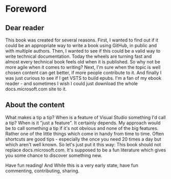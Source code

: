 # Foreword
## Dear reader
This book was created for several reasons.
First, I wanted to find out if it could be an appropriate way to write a book using GitHub, in public and with multiple authors.
Then, I wanted to see if this could be a valid way to write technical documentation. Today the wheels are turning fast and almost every technical book feels old when it is published. So why not be more agile when it comes to writing?
Next, I'm sure when the topic is well chosen content can get better, if more people contribute to it. 
And finally I was just curious to see if I get VSTS to build epubs. I'm a fan of my ebook reader - and sometimes I wish I could just download the whole docs.microsoft.com site to it.

## About the content
What makes a tip a tip? When is a feature of Visual Studio something I'd call a tip? When is it "just a feature". It certainly depends. My approach would be to call something a tip if it's not obvious and none of the big features. Rather one of the little things which come in handy from time to time. Often shortcuts are good tips - especially the once you need 20 times a day but which aren't well known. So let's just put it this way: This book should not replace docs.microsoft.com. It's supposed to be a fun literature which gives you some chance to discover something new.

Have fun reading!
And While this is a very early state, have fun commenting, contributing, sharing.





